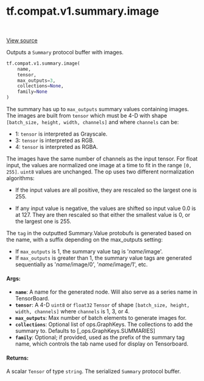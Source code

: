 <div itemscope itemtype="http://developers.google.com/ReferenceObject">
<meta itemprop="name" content="tf.compat.v1.summary.image" />
<meta itemprop="path" content="Stable" />
</div>

# tf.compat.v1.summary.image

<!-- Insert buttons and diff -->

<table class="tfo-notebook-buttons tfo-api" align="left">
</table>

<a target="_blank" href="/code/stable/tensorflow/python/summary/summary.py">View source</a>



Outputs a `Summary` protocol buffer with images.

``` python
tf.compat.v1.summary.image(
    name,
    tensor,
    max_outputs=3,
    collections=None,
    family=None
)
```



<!-- Placeholder for "Used in" -->

The summary has up to `max_outputs` summary values containing images. The
images are built from `tensor` which must be 4-D with shape `[batch_size,
height, width, channels]` and where `channels` can be:

*  1: `tensor` is interpreted as Grayscale.
*  3: `tensor` is interpreted as RGB.
*  4: `tensor` is interpreted as RGBA.

The images have the same number of channels as the input tensor. For float
input, the values are normalized one image at a time to fit in the range
`[0, 255]`.  `uint8` values are unchanged.  The op uses two different
normalization algorithms:

*  If the input values are all positive, they are rescaled so the largest one
   is 255.

*  If any input value is negative, the values are shifted so input value 0.0
   is at 127.  They are then rescaled so that either the smallest value is 0,
   or the largest one is 255.

The `tag` in the outputted Summary.Value protobufs is generated based on the
name, with a suffix depending on the max_outputs setting:

*  If `max_outputs` is 1, the summary value tag is '*name*/image'.
*  If `max_outputs` is greater than 1, the summary value tags are
   generated sequentially as '*name*/image/0', '*name*/image/1', etc.

#### Args:


* <b>`name`</b>: A name for the generated node. Will also serve as a series name in
  TensorBoard.
* <b>`tensor`</b>: A 4-D `uint8` or `float32` `Tensor` of shape `[batch_size, height,
  width, channels]` where `channels` is 1, 3, or 4.
* <b>`max_outputs`</b>: Max number of batch elements to generate images for.
* <b>`collections`</b>: Optional list of ops.GraphKeys.  The collections to add the
  summary to.  Defaults to [_ops.GraphKeys.SUMMARIES]
* <b>`family`</b>: Optional; if provided, used as the prefix of the summary tag name,
  which controls the tab name used for display on Tensorboard.


#### Returns:

A scalar `Tensor` of type `string`. The serialized `Summary` protocol
buffer.


